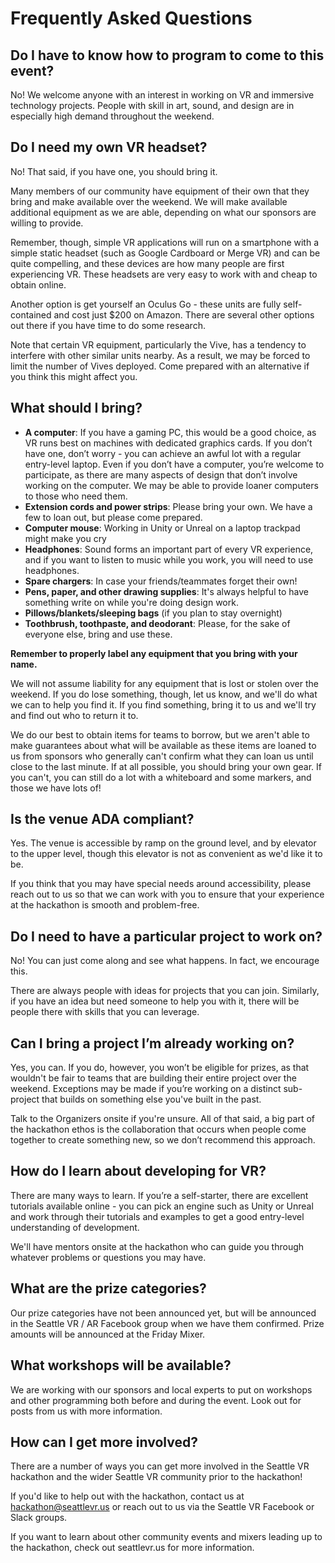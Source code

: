 # Frequently Asked Questions

## Do I have to know how to program to come to this event?

No! We welcome anyone with an interest in working on VR and immersive technology projects. People with skill in art, sound, and design are in especially high demand throughout the weekend.

## Do I need my own VR headset?
No! That said, if you have one, you should bring it.

Many members of our community have equipment of their own that they bring and make available over the weekend. We will make available additional equipment as we are able, depending on what our sponsors are willing to provide.

Remember, though, simple VR applications will run on a smartphone with a simple static headset (such as Google Cardboard or Merge VR) and can be quite compelling, and these devices are how many people are first experiencing VR. These headsets are very easy to work with and cheap to obtain online.

Another option is get yourself an Oculus Go - these units are fully self-contained and cost just $200 on Amazon. There are several other options out there if you have time to do some research.

Note that certain VR equipment, particularly the Vive, has a tendency to interfere with other similar units nearby. As a result, we may be forced to limit the number of Vives deployed. Come prepared with an alternative if you think this might affect you.

## What should I bring?
- **A computer**: If you have a gaming PC, this would be a good choice, as VR runs best on machines with dedicated graphics cards. If you don’t have one, don’t worry - you can achieve an awful lot with a regular entry-level laptop. Even if you don’t have a computer, you’re welcome to participate, as there are many aspects of design that don’t involve working on the computer. We may be able to provide loaner computers to those who need them.
- **Extension cords and power strips**: Please bring your own. We have a few to loan out, but please come prepared.
- **Computer mouse**: Working in Unity or Unreal on a laptop trackpad might make you cry
- **Headphones**: Sound forms an important part of every VR experience, and if you want to listen to music while you work, you will need to use headphones.
- **Spare chargers**: In case your friends/teammates forget their own!
- **Pens, paper, and other drawing supplies**: It's always helpful to have something write on while you're doing design work.
- **Pillows/blankets/sleeping bags** (if you plan to stay overnight)
- **Toothbrush, toothpaste, and deodorant**: Please, for the sake of everyone else, bring and use these.

**Remember to properly label any equipment that you bring with your name.**

We will not assume liability for any equipment that is lost or stolen over the weekend. If you do lose something, though, let us know, and we'll do what we can to help you find it. If you find something, bring it to us and we'll try and find out who to return it to.

We do our best to obtain items for teams to borrow, but we aren't able to make guarantees about what will be available as these items are loaned to us from sponsors who generally can't confirm what they can loan us until close to the last minute. If at all possible, you should bring your own gear. If you can't, you can still do a lot with a whiteboard and some markers, and those we have lots of!

## Is the venue ADA compliant?
Yes. The venue is accessible by ramp on the ground level, and by elevator to the upper level, though this elevator is not as convenient as we'd like it to be.

If you think that you may have special needs around accessibility, please reach out to us so that we can work with you to ensure that your experience at the hackathon is smooth and problem-free.

## Do I need to have a particular project to work on?
No! You can just come along and see what happens. In fact, we encourage this.

There are always people with ideas for projects that you can join. Similarly, if you have an idea but need someone to help you with it, there will be people there with skills that you can leverage.

## Can I bring a project I’m already working on?
Yes, you can. If you do, however, you won’t be eligible for prizes, as that wouldn't be fair to teams that are building their entire project over the weekend. Exceptions may be made if you’re working on a distinct sub-project that builds on something else you've built in the past.

Talk to the Organizers onsite if you're unsure. All of that said, a big part of the hackathon ethos is the collaboration that occurs when people come together to create something new, so we don’t recommend this approach.

## How do I learn about developing for VR?
There are many ways to learn. If you’re a self-starter, there are excellent tutorials available online - you can pick an engine such as Unity or Unreal and work through their tutorials and examples to get a good entry-level understanding of development.

We'll have mentors onsite at the hackathon who can guide you through whatever problems or questions you may have.

## What are the prize categories?
Our prize categories have not been announced yet, but will be announced in the Seattle VR / AR Facebook group when we have them confirmed. Prize amounts will be announced at the Friday Mixer.

## What workshops will be available?
We are working with our sponsors and local experts to put on workshops and other programming both before and during the event. Look out for posts from us with more information.

## How can I get more involved?
There are a number of ways you can get more involved in the Seattle VR hackathon and the wider Seattle VR community prior to the hackathon!

If you'd like to help out with the hackathon, contact us at hackathon@seattlevr.us or reach out to us via the Seattle VR Facebook or Slack groups.

If you want to learn about other community events and mixers leading up to the hackathon, check out seattlevr.us for more information.